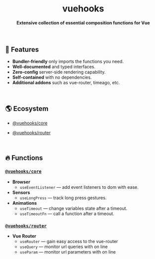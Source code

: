 <!-- <p align="center">
    <img src="https://raw.githubusercontent.com/datatorch/documentation/master/docs/.vuepress/public/circle.png" width="350" />
</p> -->

<h1 align="center">
  vuehooks
</h1>
<h4 align="center">Extensive collection of essential composition functions for Vue</h4>

<br />

## :rocket: Features

- **Bundler-friendly** only imports the functions you need.
- **Well-documented** and typed interfaces.
- **Zero-config** server-side rendering capability.
- **Self-contained** with no dependencies.
- **Additional addons** such as vue-router, timeago, etc.

<br />

## :earth_americas: Ecosystem

- [@vuehooks/core](#vuehookscore)

- [@vuehooks/router](#vuehooksrouter)

<br />

## :fire: Functions

### [`@vuehooks/core`](https://www.npmjs.com/package/@vuehooks/core)

- **Browser**
  - `useEventListener` — add event listeners to dom with ease.
- **Sensors**
  - `useLongPress` — track long press gestures.
- **Animations**
  - `useTimeout` — change variables state after a timeout.
  - `useTimeoutFn` — call a function after a timeout.

### [`@vuehooks/router`](https://www.npmjs.com/package/@vuehooks/router)

- **Vue Router**
  - `useRouter` — gain easy access to the vue-router
  - `useQuery` — monitor url queries with on line
  - `useParam` — monitor url parameters with on line
